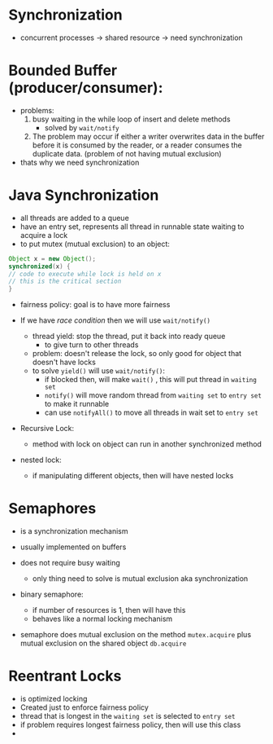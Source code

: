 # Synchronization
- concurrent processes -> shared resource -> need synchronization
# Bounded Buffer (producer/consumer):
- problems:
	1) busy waiting in the while loop of insert and delete methods
		- solved by `wait/notify`
	2) The problem may occur if either a writer overwrites data in the buffer before it is consumed by the reader, or a reader consumes the duplicate data. (problem of not having mutual exclusion)
- thats why we need synchronization
# Java Synchronization
- all threads are added to a queue 
- have an entry set, represents all thread in runnable state waiting to acquire a lock
- to put mutex (mutual exclusion) to an object:
```java
Object x = new Object(); 
synchronized(x) {
// code to execute while lock is held on x
// this is the critical section
}
```
- fairness policy: goal is to have more fairness

- If we have *race condition* then we will use `wait/notify()`
	- thread yield: stop the thread, put it back into ready queue
		- to give turn to other threads
	- problem: doesn't release the lock, so only good for object that doesn't have locks
	- to solve `yield()` will use `wait/notify()`: 
		- if blocked then, will make `wait()` , this will put thread in `waiting set`
		- `notify()` will move random thread from `waiting set` to `entry set` to make it runnable
		- can use `notifyAll()` to move all threads in wait set to `entry set`
- Recursive Lock:
	- method with lock on object can run in another synchronized method
- nested lock:
	- if manipulating different objects, then will have nested locks
# Semaphores
- is a synchronization mechanism
- usually implemented on buffers
- does not require busy waiting
	- only thing need to solve is mutual exclusion aka synchronization
- binary semaphore:
	- if number of resources is 1, then will have this
	- behaves like a normal locking mechanism

- semaphore does mutual exclusion on the method `mutex.acquire` plus mutual exclusion on the shared object `db.acquire`
# Reentrant Locks
- is optimized locking
- Created just to enforce fairness policy
- thread that is longest in the `waiting set` is selected to `entry set`
- if problem requires longest fairness policy, then will use this class
- 